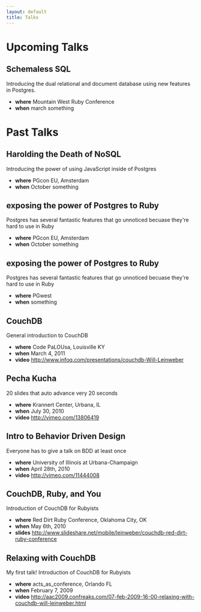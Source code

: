 ```yaml
---
layout: default
title: Talks
---
```


# Upcoming Talks

## Schemaless SQL
Introducing the dual relational and document database using new features in Postgres.

- **where** Mountain West Ruby Conference
- **when** march something


# Past Talks

## Harolding the Death of NoSQL
Introducing the power of using JavaScript inside of Postgres

- **where** PGcon EU, Amsterdam
- **when** October something

## exposing the power of Postgres to Ruby
Postgres has several fantastic features that go unnoticed becuase they're hard to use in Ruby

- **where** PGcon EU, Amsterdam
- **when** October something

## exposing the power of Postgres to Ruby
Postgres has several fantastic features that go unnoticed becuase they're hard to use in Ruby

- **where** PGwest
- **when**  something

## CouchDB
General introduction to CouchDB

- **where** Code PaLOUsa, Louisville KY
- **when** March 4, 2011
- **video** <http://www.infoq.com/presentations/couchdb-Will-Leinweber>

## Pecha Kucha
20 slides that auto advance very 20 seconds

- **where** Krannert Center, Urbana, IL
- **when** July 30, 2010
- **video** <http://vimeo.com/13806419>

## Intro to Behavior Driven Design
Everyone has to give a talk on BDD at least once

- **where** University of Illinois at Urbana-Champaign
- **when** April 28th, 2010
- **video** <http://vimeo.com/11444008>

## CouchDB, Ruby, and You
Introduction of CouchDB for Rubyists

- **where** Red Dirt Ruby Conference, Oklahoma City, OK
- **when** May 6th, 2010
- **slides** <http://www.slideshare.net/mobile/leinweber/couchdb-red-dirt-ruby-conference>


## Relaxing with CouchDB
My first talk! Introduction of CouchDB for Rubyists

- **where** acts_as_conference, Orlando FL
- **when** February 7, 2009
- **video** <http://aac2009.confreaks.com/07-feb-2009-16-00-relaxing-with-couchdb-will-leinweber.html>

